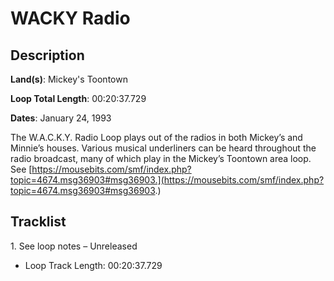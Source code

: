# WACKY Radio

## Description

**Land(s)**: Mickey's Toontown

**Loop Total Length**: 00:20:37.729

**Dates**: January 24, 1993

The W.A.C.K.Y. Radio Loop plays out of the radios in both Mickey’s and Minnie’s houses. Various musical underliners can be heard throughout the radio broadcast, many of which play in the Mickey’s Toontown area loop. See [https://mousebits.com/smf/index.php?topic=4674.msg36903#msg36903.](https://mousebits.com/smf/index.php?topic=4674.msg36903#msg36903.)

## Tracklist

1\. See loop notes – Unreleased

- Loop Track Length: 00:20:37.729
